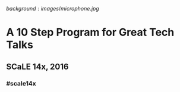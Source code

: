 $background:images/microphone.jpg$

# A 10 Step Program for Great Tech Talks

## SCaLE 14x, 2016

### #scale14x
